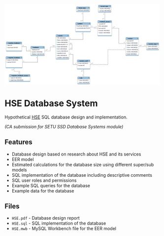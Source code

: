 ![eer](./.github/img/eer.png)

# HSE Database System

Hypothetical [HSE](https://www.hse.ie/) SQL database design and implementation.

*(CA submission for SETU SSD Database Systems module)*

## Features

- Database design based on research about HSE and its services
- EER model
- Estimated calculations for the database size using different super/sub models
- SQL implementation of the database including descriptive comments
- SQL user roles and permissions
- Example SQL queries for the database
- Example data for the database

## Files

- `HSE.pdf` - Database design report
- `HSE.sql` - SQL implementation of the database
- `HSE.mwb` - MySQL Workbench file for the EER model
